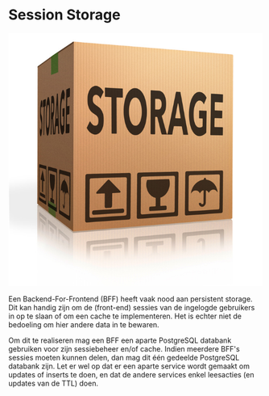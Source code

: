 # Session Storage

![session-storage](/img/session-storage.jpg?v=4&s=200)

Een Backend-For-Frontend (BFF) heeft vaak nood aan persistent storage. Dit kan handig zijn om de (front-end) sessies van de ingelogde gebruikers in op te slaan of om een cache te implementeren. Het is echter niet de bedoeling om hier andere data in te bewaren.

Om dit te realiseren mag een BFF een aparte PostgreSQL databank gebruiken voor zijn sessiebeheer en/of cache. 
Indien meerdere BFF's sessies moeten kunnen delen, dan mag dit één gedeelde PostgreSQL databank zijn. Let er wel op dat er een aparte service wordt gemaakt om updates of inserts te doen, en dat de andere services enkel leesacties (en updates van de TTL) doen.
